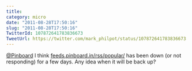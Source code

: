 ```yaml
---
title: 
category: micro
date: "2011-08-28T17:50:16"
slug: "2011-08-28T17:50:16"
TwitterId: 107872641783836673
TweetUrl: https://twitter.com/mark_philpot/status/107872641783836673
---
```


[@Pinboard](https://twitter.com/Pinboard) I think
[feeds.pinboard.in/rss/popular/](http://feeds.pinboard.in/rss/popular/) has been
down (or not responding) for a few days. Any idea when it will be back up?
